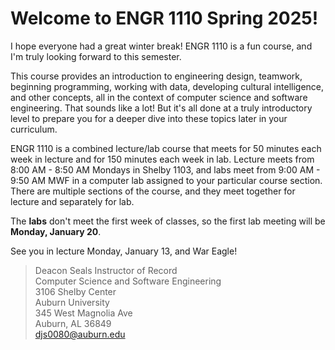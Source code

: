 # Welcome to ENGR 1110 Spring 2025!

I hope everyone had a great winter break! ENGR 1110 is a fun course, and I'm truly
looking forward to this semester. 

This course provides an introduction to engineering design, teamwork, beginning
programming, working with data, developing cultural intelligence, and other
concepts, all in the context of computer science and software engineering. That
sounds like a lot! But it's all done at a truly introductory level to prepare
you for a deeper dive into these topics later in your curriculum.

ENGR 1110 is a combined lecture/lab course that meets for 50 minutes each week
in lecture and for 150 minutes each week in lab. Lecture meets from 8:00 AM -
8:50 AM Mondays in Shelby 1103, and labs meet from 9:00 AM - 9:50 AM MWF in a
computer lab assigned to your particular course section. There are multiple
sections of the course, and they meet together for lecture and separately for
lab.

The **labs** don't meet the first week of classes, so the first lab meeting 
will be **Monday, January 20**.

See you in lecture Monday, January 13, and War Eagle!

> Deacon Seals
> Instructor of Record  
> Computer Science and Software Engineering  
> 3106 Shelby Center  
> Auburn University  
> 345 West Magnolia Ave  
> Auburn, AL 36849  
> djs0080@auburn.edu  


